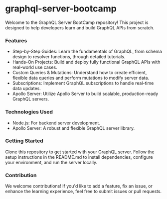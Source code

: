 # graphql-server-bootcamp
Welcome to the GraphQL Server BootCamp repository! This project is designed to help developers learn and build GraphQL APIs from scratch.

### Features
- Step-by-Step Guides: Learn the fundamentals of GraphQL, from schema design to resolver functions, through detailed tutorials.
- Hands-On Projects: Build and deploy fully functional GraphQL APIs with real-world use cases.
- Custom Queries & Mutations: Understand how to create efficient, flexible data queries and perform mutations to modify server data.
- Subscriptions: Implement GraphQL subscriptions to handle real-time data updates.
- Apollo Server: Utilize Apollo Server to build scalable, production-ready GraphQL servers.

### Technologies Used
- Node.js: For backend server development.
- Apollo Server: A robust and flexible GraphQL server library.

### Getting Started
Clone this repository to get started with your GraphQL server. Follow the setup instructions in the README.md to install dependencies, configure your environment, and run the server locally.

### Contribution
We welcome contributions! If you'd like to add a feature, fix an issue, or enhance the learning experience, feel free to submit issues or pull requests.
